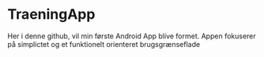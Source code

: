 # TraeningApp
Her i denne github, vil min første Android App blive formet. Appen fokuserer på simplictet og et funktionelt orienteret brugsgrænseflade
